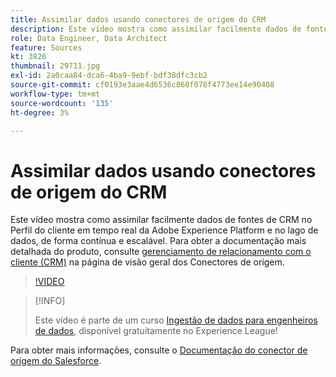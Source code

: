```yaml
---
title: Assimilar dados usando conectores de origem do CRM
description: Este vídeo mostra como assimilar facilmente dados de fontes de CRM no Perfil do cliente em tempo real da Adobe Experience Platform e no lago de dados, de forma contínua e escalável.
role: Data Engineer, Data Architect
feature: Sources
kt: 3826
thumbnail: 29711.jpg
exl-id: 2a0caa84-dca6-4ba9-9ebf-bdf38dfc3cb2
source-git-commit: cf0193e3aae4d6536c868f078f4773ee14e90408
workflow-type: tm+mt
source-wordcount: '135'
ht-degree: 3%

---
```


# Assimilar dados usando conectores de origem do CRM

Este vídeo mostra como assimilar facilmente dados de fontes de CRM no Perfil do cliente em tempo real da Adobe Experience Platform e no lago de dados, de forma contínua e escalável. Para obter a documentação mais detalhada do produto, consulte [gerenciamento de relacionamento com o cliente (CRM)](https://experienceleague.adobe.com/docs/experience-platform/sources/home.html?lang=en#access-control-for-sources-in-data-ingestion) na página de visão geral dos Conectores de origem.

>[!VIDEO](https://video.tv.adobe.com/v/29711?quality=12&learn=on)

>[!INFO]
>
> Este vídeo é parte de um curso [Ingestão de dados para engenheiros de dados](https://experienceleague.adobe.com/?recommended=ExperiencePlatform-D-1-2020.1.dataingestion?lang=pt-BR), disponível gratuitamente no Experience League!

Para obter mais informações, consulte o [Documentação do conector de origem do Salesforce](https://experienceleague.adobe.com/docs/experience-platform/sources/ui-tutorials/create/crm/salesforce.html).

